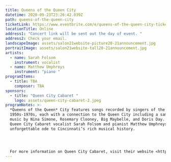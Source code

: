 ```yaml
---
title: Queens of the Queen City
datetime: 2020-09-23T23:26:42.039Z
path: queens-of-the-queen-city
ticketLink: https://www.eventbrite.com/e/queens-of-the-queen-city-tickets-122230880855
locationTitle: Online
address1: "Concert link will be sent out the day of event. "
address2: Check your email.
landscapeImage: assets/salon21website-picture20-21announcement.jpg
portraitImage: assets/salon21website-tall20-21announcement.jpg
artists:
  - name: Sarah Folsom
    instrument: vocalist
  - name: Matthew Umphreys
    instrument: "piano "
programItems:
  - title: TBA
    composer: TBA
sponsors:
  - title: "Queen City Cabaret "
    logo: assets/queen-city-cabaret-2.jpeg
programNotes: >-
  *Queens of the Queen* City features songs recorded by singers of the
  1950s-1970s, each with a connection to the Queen City including a sampling of
  music by Nina Simone, Rosemary Clooney, Big Maybelle, and Doris Day. Join
  Queen City Cabaret vocalist Sarah Folsom and pianist Matthew Umphreys for an
  unforgettable ode to Cincinnati’s rich musical history.




  For more information on Queen City Cabaret, visit their website <https://www.queencitycabaretcincy.com/>
---
```

